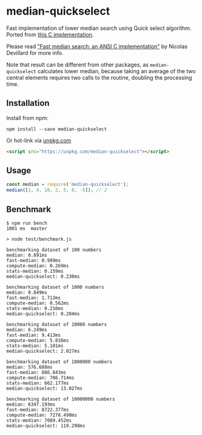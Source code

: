 # median-quickselect
Fast implementation of lower median search using Quick select algorithm. Ported from [this C implementation](http://ndevilla.free.fr/median/median/src/quickselect.c).

Please read ["Fast median search: an ANSI C implementation"](http://ndevilla.free.fr/median/median/) by Nicolas Devillard for more info.

Note that result can be different from other packages, as `median-quickselect` calculates lower median, because taking an average of the two central elements requires two calls to the routine, doubling the processing time.
## Installation
Install from npm:
```shell
npm install --save median-quickselect
```
Or hot-link via [unpkg.com](https://unpkg.com/)
```html
<script src="https://unpkg.com/median-quickselect"></script>
```
## Usage
```js
const median = require('median-quickselect');
median([1, 4, 10, 2, 5, 0, -5]); // 2
```
## Benchmark
```
$ npm run bench                                                                                                                                                                       1001 ms  master 

> node test/benchmark.js

benchmarking dataset of 100 numbers
median: 0.891ms
fast-median: 0.999ms
compute-median: 0.269ms
stats-median: 0.159ms
median-quickselect: 0.230ms

benchmarking dataset of 1000 numbers
median: 0.849ms
fast-median: 1.713ms
compute-median: 0.562ms
stats-median: 0.210ms
median-quickselect: 0.204ms

benchmarking dataset of 10000 numbers
median: 6.249ms
fast-median: 9.413ms
compute-median: 5.816ms
stats-median: 5.101ms
median-quickselect: 2.027ms

benchmarking dataset of 1000000 numbers
median: 576.688ms
fast-median: 886.843ms
compute-median: 786.714ms
stats-median: 662.177ms
median-quickselect: 13.027ms

benchmarking dataset of 10000000 numbers
median: 6347.193ms
fast-median: 8722.377ms
compute-median: 7278.490ms
stats-median: 7089.452ms
median-quickselect: 119.298ms
```